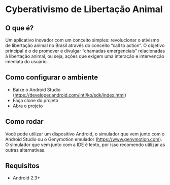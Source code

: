 # Cyberativismo de Libertação Animal

## O que é?
Um aplicativo inovador com um conceito simples: revolucionar o ativismo de libertação animal no Brasil através do conceito “call to action”. O objetivo principal é o de promover e divulgar “chamadas emergenciais” relacionadas à libertação animal, ou seja, ações que exigem uma interação  e intervenção imediata do usuário.

## Como configurar o ambiente
* Baixe o Android Studio (https://developer.android.com/intl/ko/sdk/index.html)
* Faça clone do projeto
* Abra o projeto

## Como rodar
Você pode utilizar um dispositivo Android, o simulador que vem junto com o Android Studio ou o Genymotion emulador (https://www.genymotion.com). O simulador que vem junto com a IDE é lento, por isso recomendo utilizar as outras alternativas.

## Requisitos
* Android 2.3+
